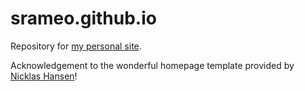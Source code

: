 # srameo.github.io
Repository for [my personal site](https://srameo.github.io/).

Acknowledgement to the wonderful homepage template provided by [Nicklas Hansen](https://nicklashansen.github.io/)!
